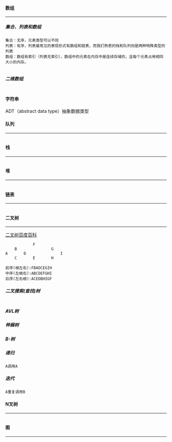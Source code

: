 #### 数组

---

##### 集合、列表和数组

```
集合：无序，元素类型可以不同
列表：有序，列表最常见的表现形式有数组和链表，而我们熟悉的栈和队列则是两种特殊类型的列表
数组：数组有索引（列表无索引），数组中的元素在内存中是连续存储的，且每个元素占用相同大小的内存。

```



```

```

##### 二维数组

```

```

#### 字符串

ADT（abstract data type）抽象数据类型

#### 队列

---

```

```

#### 栈

---

```

```

#### 堆

---

```

```

#### 链表

---

```

```

#### 二叉树

---

[二叉树百度百科](https://baike.baidu.com/item/%E4%BA%8C%E5%8F%89%E6%A0%91/1602879?fr=aladdin)

```
			F
	B				G
A		D				I
	C		E		H

前序(根左右):FBADCEGIH
中序(左根右):ABCDEFGHI
后序(左右根):ACEDBHIGF

```

##### 二叉搜索(查找)树

```

```

##### AVL树

##### 伸展树

##### B-树



##### 递归

```
A调用A
```

##### 迭代

```
A重复调用B
```

#### N叉树

---

```

```

#### 图

---

```

```



#### 

